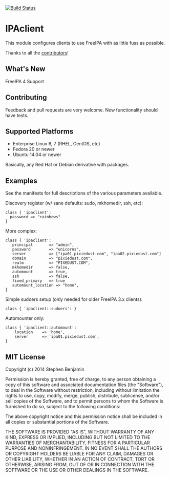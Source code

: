 [![Build Status](https://travis-ci.org/stbenjam/puppet-ipaclient.svg?branch=master)](https://travis-ci.org/stbenjam/puppet-ipaclient)

IPAclient
========

This module configures clients to use FreeIPA with as little fuss as possible.

Thanks to all the [contributors](https://github.com/stbenjam/puppet-ipaclient/graphs/contributors)!

What's New
----------

FreeIPA 4 Support

Contributing
------------

Feedback and pull requests are very welcome.  New functionality should have tests.

Supported Platforms
-------------------

  * Enterprise Linux 6, 7 (RHEL, CentOS, etc)
  * Fedora 20 or newer
  * Ubuntu 14.04 or newer

Basically, any Red Hat or Debian derivative with packages.

Examples
--------

See the manifests for full descriptions of the various parameters
available.

Discovery register (w/ sane defaults: sudo, mkhomedir, ssh, etc):

    class { 'ipaclient':
      password => "rainbows"
    }

More complex:

    class { 'ipaclient':
       principal       => "admin",
       password        => "unicorns",
       server          => ["ipa01.pixiedust.com", "ipa02.pixiedust.com"]
       domain          => "pixiedust.com",
       realm           => "PIXEDUST.COM",
       mkhomedir       => false,
       automount       => true,
       ssh             => false,
       fixed_primary   => true
       automount_location => "home",
    }

Simple sudoers setup (only needed for older FreeIPA 3.x clients):

    class { 'ipaclient::sudoers': }

Automounter only:

    class { 'ipaclient::automount':
        location    => 'home',
        server      => 'ipa01.pixiedust.com',
    }

MIT License
-----------
Copyright (c) 2014 Stephen Benjamin

Permission is hereby granted, free of charge, to any person obtaining 
a copy of this software and associated documentation files (the "Software"), 
to deal in the Software without restriction, including without limitation 
the rights to use, copy, modify, merge, publish, distribute, sublicense, 
and/or sell copies of the Software, and to permit persons to whom the Software 
is furnished to do so, subject to the following conditions:

The above copyright notice and this permission notice shall be included in
 all copies or substantial portions of the Software.

THE SOFTWARE IS PROVIDED "AS IS", WITHOUT WARRANTY OF ANY KIND, EXPRESS OR
IMPLIED, INCLUDING BUT NOT LIMITED TO THE WARRANTIES OF MERCHANTABILITY, 
FITNESS FOR A PARTICULAR PURPOSE AND NONINFRINGEMENT. IN NO EVENT SHALL THE 
AUTHORS OR COPYRIGHT HOLDERS BE LIABLE FOR ANY CLAIM, DAMAGES OR OTHER 
LIABILITY, WHETHER IN AN ACTION OF CONTRACT, TORT OR OTHERWISE, ARISING FROM, 
OUT OF OR IN CONNECTION WITH THE SOFTWARE OR THE USE OR OTHER DEALINGS IN 
THE SOFTWARE.

